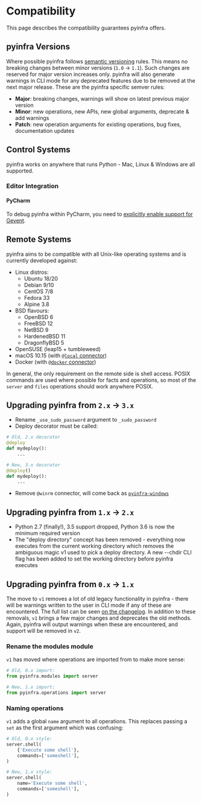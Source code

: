 # Compatibility

This page describes the compatibility guarantees pyinfra offers.


## pyinfra Versions

Where possible pyinfra follows [semantic versioning](https://semver.org/) rules. This means no breaking changes between minor versions (`1.0` -> `1.1`). Such changes are reserved for major version increases only. pyinfra will also generate warnings in CLI mode for any deprecated features due to be removed at the next major release. These are the pyinfra specific semver rules:

+ **Major**: breaking changes, warnings will show on latest previous major version
+ **Minor**: new operations, new APIs, new global arguments, deprecate & add warnings
+ **Patch**: new operation arguments for existing operations, bug fixes, documentation updates

## Control Systems

pyinfra works on anywhere that runs Python - Mac, Linux & Windows are all supported.

### Editor Integration

#### PyCharm

To debug pyinfra within PyCharm, you need to [explicitly enable support for Gevent](https://blog.jetbrains.com/pycharm/2012/08/gevent-debug-support/).


## Remote Systems

pyinfra aims to be compatible with all Unix-like operating systems and is currently developed against:

+ Linux distros:
    * Ubuntu 18/20
    * Debian 9/10
    * CentOS 7/8
    * Fedora 33
    * Alpine 3.8
+ BSD flavours:
    * OpenBSD 6
    * FreeBSD 12
    * NetBSD 9
    * HardenedBSD 11
    * DragonflyBSD 5
+ OpenSUSE (leap15 + tumbleweed)
+ macOS 10.15 (with [`@local` connector](./connectors/local))
+ Docker (with [`@docker` connector](./connectors/docker))

In general, the only requirement on the remote side is shell access. POSIX commands are used where possible for facts and operations, so most of the ``server`` and ``files`` operations should work anywhere POSIX.


## Upgrading pyinfra from ``2.x`` -> ``3.x``

- Rename `_use_sudo_password` argument to `_sudo_password`
- Deploy decorator must be called:

```py
# Old, 2.x decorator
@deploy
def mydeploy():
    ...

# New, 3.x decorator
@deploy()
def mydeploy():
    ...
```

- Remove `@winrm` connector, will come back as [`pyinfra-windows`](https://github.com/pyinfra-dev/pyinfra-windows)

## Upgrading pyinfra from ``1.x`` -> ``2.x``

- Python 2.7 (finally!), 3.5 support dropped, Python 3.6 is now the minimum required version
- The "deploy directory" concept has been removed - everything now executes from the current working directory which removes the ambiguous magic v1 used to pick a deploy directory. A new --chdir CLI flag has been added to set the working directory before pyinfra executes

## Upgrading pyinfra from ``0.x`` -> ``1.x``

The move to `v1` removes a lot of old legacy functionality in pyinfra - there will be warnings written to the user in CLI mode if any of these are encountered. The full list can be seen [on the changelog](https://github.com/Fizzadar/pyinfra/blob/master/CHANGELOG.md#v1). In addition to these removals, `v1` brings a few major changes and deprecates the old methods. Again, pyinfra will output warnings when these are encountered, and support will be removed in `v2`.

### Rename the modules module

`v1` has moved where operations are imported from to make more sense:

```py
# Old, 0.x import:
from pyinfra.modules import server

# New, 1.x import:
from pyinfra.operations import server
```

### Naming operations

`v1` adds a global `name` argument to all operations. This replaces passing a `set` as the first argument which was confusing:

```py
# Old, 0.x style:
server.shell(
    {'Execute some shell'},
    commands=['someshell'],
)

# New, 1.x style:
server.shell(
    name='Execute some shell',
    commands=['someshell'],
)
```
